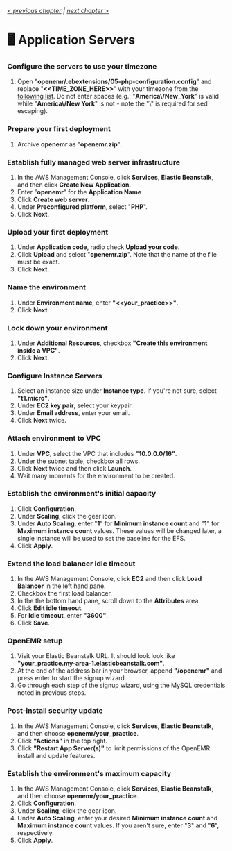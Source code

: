_[< previous chapter](05-Session-Management.md) | [next chapter >](07-Secure-Domain-Setup.md)_

# 🖥 Application Servers

### Configure the servers to use your timezone

1. Open "**openemr/.ebextensions/05-php-configuration.config**" and replace "**<<TIME_ZONE_HERE>>**" with your timezone from the [following list](http://php.net/manual/en/timezones.php). Do not enter spaces (e.g.: "**America\\/New_York**" is valid while "**America\\/New York**" is not - note the "\\" is required for sed escaping).

### Prepare your first deployment
1. Archive **openemr** as "**openemr.zip**".

### Establish fully managed web server infrastructure

1. In the AWS Management Console, click **Services**, **Elastic Beanstalk**, and then click **Create New Application**.
2. Enter "**openemr**" for the **Application Name**
3. Click **Create web server**.
4. Under **Preconfigured platform**, select "**PHP**".
5. Click **Next**.

### Upload your first deployment
1. Under **Application code**, radio check **Upload your code**.
2. Click **Upload** and select "**openemr.zip**". Note that the name of the file must be exact.
3. Click **Next**.

### Name the environment

1. Under **Environment name**, enter **"<<your_practice>>"**.
2. Click **Next**.

### Lock down your environment

1. Under **Additional Resources**, checkbox **"Create this environment inside a VPC"**.
2. Click **Next**.

### Configure Instance Servers

1. Select an instance size under **Instance type**. If you're not sure, select **"t1.micro"**.
2. Under **EC2 key pair**, select your keypair.
3. Under **Email address**, enter your email.
4. Click **Next** twice.

### Attach environment to VPC

1. Under **VPC**, select the VPC that includes **"10.0.0.0/16"**.
2. Under the subnet table, checkbox all rows.
3. Click **Next** twice and then click **Launch**.
4. Wait many moments for the environment to be created.

### Establish the environment's initial capacity

1. Click **Configuration**.
2. Under **Scaling**, click the gear icon.
3. Under **Auto Scaling**, enter "**1**" for **Minimum instance count** and "**1**" for **Maximum instance count** values. These values will be changed later, a single instance will be used to set the baseline for the EFS.
4. Click **Apply**.

### Extend the load balancer idle timeout

1. In the AWS Management Console, click **EC2** and then click **Load Balancer** in the left hand pane.
2. Checkbox the first load balancer.
3. In the the bottom hand pane, scroll down to the **Attributes** area.
4. Click **Edit idle timeout**.
5. For **Idle timeout**, enter **"3600"**.
6. Click **Save**.

### OpenEMR setup

1. Visit your Elastic Beanstalk URL. It should look look like **"your_practice.my-area-1.elasticbeanstalk.com"**.
2. At the end of the address bar in your browser, append **"/openemr"** and press enter to start the signup wizard.
3. Go through each step of the signup wizard, using the MySQL credentials noted in previous steps.

### Post-install security update

1. In the AWS Management Console, click **Services**, **Elastic Beanstalk**, and then choose **openemr/your_practice**.
2. Click **"Actions"** in the top right.
3. Click **"Restart App Server(s)"** to limit permissions of the OpenEMR install and update features.

### Establish the environment's maximum capacity

1. In the AWS Management Console, click **Services**, **Elastic Beanstalk**, and then choose **openemr/your_practice**.
2. Click **Configuration**.
3. Under **Scaling**, click the gear icon.
4. Under **Auto Scaling**, enter your desired **Minimum instance count** and **Maximum instance count** values. If you aren't sure, enter "**3**" and "**6**", respectively.
5. Click **Apply**.
